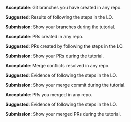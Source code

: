 <panel type="danger" header="`W4.7a` Can explain branching :star:" expanded no-close>
  <include src="../../book/revisionControl/branching/full.md" boilerplate />
  <panel header=":dart: Evidence" expanded>

<include src="../../book/revisionControl/branching/q-essay-branching-definition.md" />
<include src="../../book/revisionControl/branching/q-essay-merging-definition.md" />

  </panel>
</panel>

<!-- ==================================================================================================== -->

<panel type="danger" header="`W4.7b` Can use Git branching :star:" expanded no-close>
  <include src="../../book/gitAndGithub/branch/full.md" boilerplate />
  <panel header=":dart: Evidence" expanded>

**Acceptable**: Git branches you have created in any repo.

**Suggested**: Results of following the steps in the LO. 

**Submission**: Show your branches during the tutorial.

  </panel>
</panel>

<!-- ==================================================================================================== -->

<panel type="danger" header="`W4.7c` Can create PRs on GitHub :star:" expanded no-close>
  <include src="../../book/gitAndGithub/createPRs/full.md" boilerplate />
  <panel header=":dart: Evidence" expanded>

**Acceptable**: PRs created in any repo.

**Suggested**: PRs created by following the steps in the LO. 

**Submission**: Show your PRs during the tutorial.

  </panel>
</panel>

<!-- ==================================================================================================== -->

<panel type="warning" header="`W4.7d` Can use Git to resolve merge conflicts :star::star:" expanded no-close>
  <include src="../../book/gitAndGithub/mergeConflicts/full.md" boilerplate />
  <panel header=":dart: Evidence" expanded>

**Acceptable**: Merge conflicts resolved in any repo.

**Suggested**: Evidence of following the steps in the LO. 

**Submission**: Show your merge commit during the tutorial.

  </panel>
</panel>

<!-- ==================================================================================================== -->

<panel type="info" header="`W4.7e` Can review and merge PRs on GitHub :star::star::star:" expanded no-close>
  <include src="../../book/gitAndGithub/managePRs/full.md" boilerplate />
  <panel header=":dart: Evidence" expanded>

**Acceptable**: PRs you merged in any repo.

**Suggested**: Evidence of following the steps in the LO. 

**Submission**: Show your merged PRs during the tutorial.

  </panel>
</panel>
